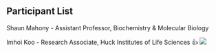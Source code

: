## Participant List

Shaun Mahony - Assistant Professor, Biochemistry & Molecular Biology

Imhoi Koo - Research Associate, Huck Institutes of Life Sciences :+1:
![](https://pbs.twimg.com/profile_images/1440584957/image.jpg)

